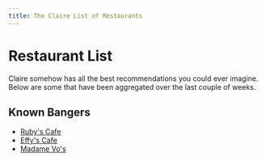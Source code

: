 ```yaml
---
title: The Claire List of Restaurants
---
```


# Restaurant List

Claire somehow has all the best recommendations you could ever imagine. Below are some that have been aggregated over the last couple of weeks.

## Known Bangers

- [Ruby's Cafe](/articles/rubys-cafe)
- [Effy's Cafe](/articles/effys)
- [Madame Vo's](/articles/madame-vos)

